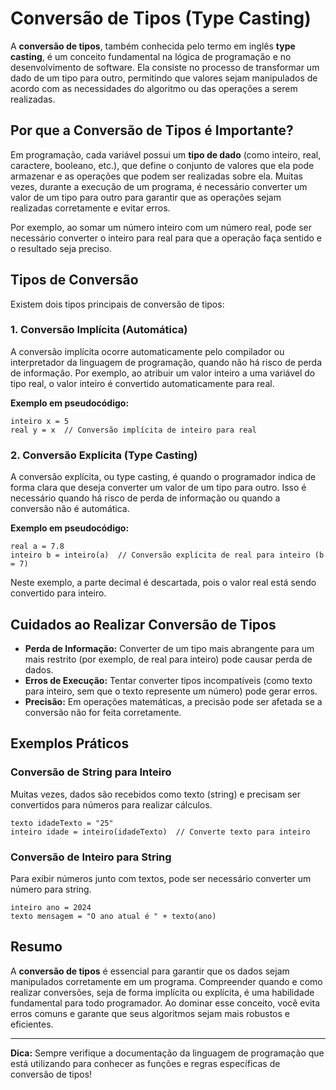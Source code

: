# Conversão de Tipos (Type Casting)

A **conversão de tipos**, também conhecida pelo termo em inglês **type casting**, é um conceito fundamental na lógica de programação e no desenvolvimento de software. Ela consiste no processo de transformar um dado de um tipo para outro, permitindo que valores sejam manipulados de acordo com as necessidades do algoritmo ou das operações a serem realizadas.

## Por que a Conversão de Tipos é Importante?

Em programação, cada variável possui um **tipo de dado** (como inteiro, real, caractere, booleano, etc.), que define o conjunto de valores que ela pode armazenar e as operações que podem ser realizadas sobre ela. Muitas vezes, durante a execução de um programa, é necessário converter um valor de um tipo para outro para garantir que as operações sejam realizadas corretamente e evitar erros.

Por exemplo, ao somar um número inteiro com um número real, pode ser necessário converter o inteiro para real para que a operação faça sentido e o resultado seja preciso.

## Tipos de Conversão

Existem dois tipos principais de conversão de tipos:

### 1. Conversão Implícita (Automática)

A conversão implícita ocorre automaticamente pelo compilador ou interpretador da linguagem de programação, quando não há risco de perda de informação. Por exemplo, ao atribuir um valor inteiro a uma variável do tipo real, o valor inteiro é convertido automaticamente para real.

**Exemplo em pseudocódigo:**
```pseudocode
inteiro x = 5
real y = x  // Conversão implícita de inteiro para real
```

### 2. Conversão Explícita (Type Casting)

A conversão explícita, ou type casting, é quando o programador indica de forma clara que deseja converter um valor de um tipo para outro. Isso é necessário quando há risco de perda de informação ou quando a conversão não é automática.

**Exemplo em pseudocódigo:**
```pseudocode
real a = 7.8
inteiro b = inteiro(a)  // Conversão explícita de real para inteiro (b = 7)
```
Neste exemplo, a parte decimal é descartada, pois o valor real está sendo convertido para inteiro.

## Cuidados ao Realizar Conversão de Tipos

- **Perda de Informação:** Converter de um tipo mais abrangente para um mais restrito (por exemplo, de real para inteiro) pode causar perda de dados.
- **Erros de Execução:** Tentar converter tipos incompatíveis (como texto para inteiro, sem que o texto represente um número) pode gerar erros.
- **Precisão:** Em operações matemáticas, a precisão pode ser afetada se a conversão não for feita corretamente.

## Exemplos Práticos

### Conversão de String para Inteiro

Muitas vezes, dados são recebidos como texto (string) e precisam ser convertidos para números para realizar cálculos.

```pseudocode
texto idadeTexto = "25"
inteiro idade = inteiro(idadeTexto)  // Converte texto para inteiro
```

### Conversão de Inteiro para String

Para exibir números junto com textos, pode ser necessário converter um número para string.

```pseudocode
inteiro ano = 2024
texto mensagem = "O ano atual é " + texto(ano)
```

## Resumo

A **conversão de tipos** é essencial para garantir que os dados sejam manipulados corretamente em um programa. Compreender quando e como realizar conversões, seja de forma implícita ou explícita, é uma habilidade fundamental para todo programador. Ao dominar esse conceito, você evita erros comuns e garante que seus algoritmos sejam mais robustos e eficientes.

---

**Dica:** Sempre verifique a documentação da linguagem de programação que está utilizando para conhecer as funções e regras específicas de conversão de tipos!